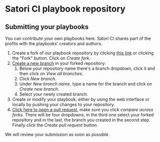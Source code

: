 # Satori CI playbook repository

## Submitting your playbooks

You can contribute your own playbooks here. Satori CI shares part of the profits with the playbooks' creators and authors.

1. Create a fork of our playbook repository by clicking [this link](https://github.com/satorici/playbooks/fork) or clicking the "Fork" button. Click on _Create fork_.
2. [Create a new branch](https://docs.github.com/pull-requests/collaborating-with-pull-requests/proposing-changes-to-your-work-with-pull-requests/creating-and-deleting-branches-within-your-repository) in your forked repository:
    1. Below your repository name there's a branch dropdown, click it and then click on _View all branches_.
    2. Click _New branch_.
    3. Under _New branch name_, type a name for the branch and click on _Create new branch_.
    4. Select your newly created branch.
4. Create or modify your playbook, either by using the web interface or locally by pushing your changes to your repository.
5. [Click here to open a pull request](https://github.com/satorici/playbooks/compare), make sure you click _compare across forks_. There will be four dropdowns, in the third one select your forked repository and in the last, the branch you created in the second step. Finally click the *Create pull request* button.

We will review your submission as soon as possible.
